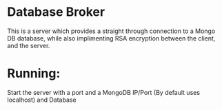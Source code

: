 Database Broker
================


This is a server which provides a straight through connection to a Mongo DB database, while also implimenting RSA encryption between the client, and the server.




Running:
==========
Start the server with a port and a MongoDB IP/Port (By default uses localhost) and Database
